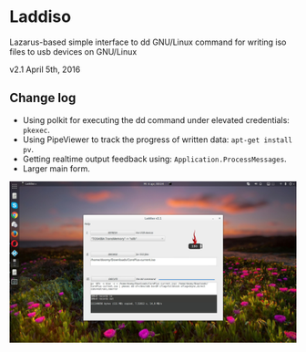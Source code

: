 # Laddiso
Lazarus-based simple interface to dd GNU/Linux command
for writing iso files to usb devices on GNU/Linux


v2.1 April 5th, 2016

## Change log
* Using polkit for executing the dd command under elevated credentials: `pkexec`.
* Using PipeViewer to track the progress of written data: `apt-get install pv`.
* Getting realtime output feedback using: `Application.ProcessMessages`.
* Larger main form.

![ScreenShot](screenshot.jpg)
